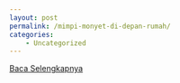 ```yaml
---
layout: post
permalink: /mimpi-monyet-di-depan-rumah/
categories:
    - Uncategorized
---
```


[Baca Selengkapnya](/10)